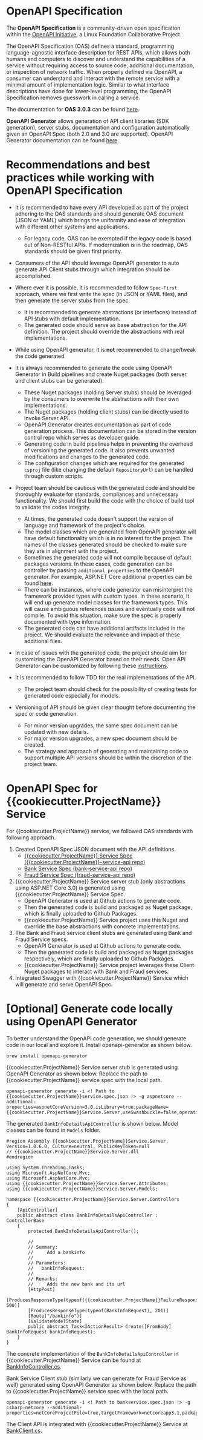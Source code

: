 
# OpenAPI Specification

The **OpenAPI Specification** is a community-driven open specification within the [OpenAPI Initiative](https://www.openapis.org/), a Linux Foundation Collaborative Project.

The OpenAPI Specification (OAS) defines a standard, programming language-agnostic interface description for REST APIs, which allows both humans and computers to discover and understand the capabilities of a service without requiring access to source code, additional documentation, or inspection of network traffic. When properly defined via OpenAPI, a consumer can understand and interact with the remote service with a minimal amount of implementation logic. Similar to what interface descriptions have done for lower-level programming, the OpenAPI Specification removes guesswork in calling a service.

The documentation for **OAS 3.0.3** can be found [here](http://spec.openapis.org/oas/v3.0.3).

**OpenAPI Generator** allows generation of API client libraries (SDK generation), server stubs, documentation and configuration automatically given an OpenAPI Spec (both 2.0 and 3.0 are supported). OpenAPI Generator documentation can be found [here](https://github.com/OpenAPITools/openapi-generator).


# Recommendations and best practices while working with OpenAPI Specification
- It is recommended to have every API developed as part of the project adhering to the OAS standards and should generate OAS document (JSON or YAML) which brings the uniformity and ease of integration with different other systems and applications.
    - For legacy code, OAS can be exempted if the legacy code is based out of Non-RESTful APIs. If modernization is in the roadmap, OAS standards should be given first priority.

- Consumers of the API should leverage OpenAPI generator to auto generate API Client stubs through which integration should be accomplished.

- Where ever it is possible, it is recommended to follow `Spec-First` approach, where we first write the spec (in JSON or YAML files), and then generate the server stubs from the spec.
    - It is recommended to generate abstractions (or interfaces) instead of API stubs with default implementation.
    - The generated code should serve as base abstraction for the API definition. The project should override the abstractions with real implementations.

- While using OpenAPI generator, it is **not** recommended to change/tweak the code generated.

- It is always recommended to generate the code using OpenAPI Generator in Build pipelines and create Nuget packages (both server and client stubs can be generated).
    - These Nuget packages (holding Server stubs) should be leveraged by the consumers to overwrite the abstractions with their own implementations. 
    - The Nuget packages (holding client stubs) can be directly used to invoke Server API.
    - OpenAPI Generator creates documentation as part of code generation process. This documentation can be stored in the version control repo which serves as developer guide.
    - Generating code in build pipelines helps in preventing the overhead of versioning the generated code. It also prevents unwanted modifications and changes to the generated code.
    - The configuration changes which are required for the generated `csproj` file (like changing the defaulr `RepositoryUrl`) can be handled through custom scripts.

- Project team should be cautious with the generated code and should be thoroughly evaluate for standards, compliances and unnecessary functionality. We should first build the code with the choice of build tool to validate the codes integrity.
    - At times, the generated code doesn't support the version of language and framework of the project's choice.
    - The model classes which are generated from OpenAPI generator will have default functionality which is in no interest for the project. The names of the classes generated should be checked to make sure they are in alignment with the project.
    - Sometimes the generated code will not compile because of default packages versions. In these cases, code generation can be controller by passing `additional properties` to the OpenAPI generator. For example, ASP.NET Core additional properties can be found [here](https://github.com/OpenAPITools/openapi-generator/blob/master/docs/generators/aspnetcore.md).
    - There can be instances, where code generator can misinterpret the framework provided types with custom types. In these scenario, it will end up generate model classes for the framework types. This will cause ambiguous references issues and eventually code will not compile. To avoid this situation, make sure the spec is properly documented with type information.
    - The generated code can have additional artifacts included in the project. We should evaluate the relevance and impact of these additional files.

- In case of issues with the generated code, the project should aim for customizing the OpenAPI Generator based on their needs. Open API Generator can be customized by following these [instructions](https://github.com/OpenAPITools/openapi-generator/blob/master/docs/customization.md).

- It is recommended to follow TDD for the real implementations of the API.
    - The project team should check for the possibility of creating tests for generated code especially for models.

- Versioning of API should be given clear thought before documenting the spec or code generation.
    - For minor version upgrades, the same spec document can be updated with new details.
    - For major version upgrades, a new spec document should be created.
    - The strategy and approach of generating and maintaining code to support multiple API versions should be within the discretion of the project team.


# OpenAPI Spec for {{cookiecutter.ProjectName}} Service
For {{cookiecutter.ProjectName}} service, we followed OAS standards with following approach.

1. Created OpenAPI Spec JSON document with the API definitions.
    - [{{cookiecutter.ProjectName}} Service Spec ({{cookiecutter.ProjectName}}-service-api repo)](https://github.com/cd-jump-start/{{cookiecutter.ProjectName}}-service-api/blob/master/specs/{{cookiecutter.ProjectName}}service.spec.json)
    - [Bank Service Spec (bank-service-api repo)](https://github.com/cd-jump-start/bank-service-api/blob/master/specs/bankservice.spec.json)
    - [Fraud Service Spec (fraud-service-api repo)](https://github.com/cd-jump-start/fraud-service-api/blob/master/specs/fraudservice.spec.json)
2. {{cookiecutter.ProjectName}} Service server stub (only abstractions using ASP.NET Core 3.0) is generated using {{cookiecutter.ProjectName}} Service Spec.
    - OpenAPI Generator is used at Github actions to generate code. 
    - Then the generated code is build and packaged as Nuget package, which is finally uploaded to Github Packages.
    - {{cookiecutter.ProjectName}} Service project uses this Nuget and override the base abstractions with concrete implementations.
3. The Bank and Fraud service client stubs are generated using Bank and Fraud Service specs.
    - OpenAPI Generator is used at Github actions to generate code.
    - Then the generated code is build and packaged as Nuget packages respectively, which are finally uploaded to Github Packages.
    - {{cookiecutter.ProjectName}} Service project leverages these Client Nuget packages to interact with Bank and Fraud services.
4. Integrated Swagger with {{cookiecutter.ProjectName}} Service which will generate and serve OpenAPI Spec.


# [Optional] Generate code locally using OpenAPI Generator

To better understand the OpenAPI code generation, we should generate code in our local and explore it. Install openapi-generator as shown below.
```
brew install openapi-generator
```

{{cookiecutter.ProjectName}} Service server stub is generated using OpenAPI Generator as shown below. Replace the path to {{cookiecutter.ProjectName}} service spec with the local path.

```
openapi-generator generate -i <! Path to {{cookiecutter.ProjectName}}service.spec.json !> -g aspnetcore --additional-properties=aspnetCoreVersion=3.0,isLibrary=true,packageName={{cookiecutter.ProjectName}}Service.Server,useSwashbuckle=false,operationResultTask=true,generateBody=false,classModifier=abstract
```

The generated `BankInfoDetailsApiController` is shown below. Model classes can be found in `Models` folder.

```
#region Assembly {{cookiecutter.ProjectName}}Service.Server, Version=1.0.6.0, Culture=neutral, PublicKeyToken=null
// {{cookiecutter.ProjectName}}Service.Server.dll
#endregion

using System.Threading.Tasks;
using Microsoft.AspNetCore.Mvc;
using Microsoft.AspNetCore.Mvc;
using {{cookiecutter.ProjectName}}Service.Server.Attributes;
using {{cookiecutter.ProjectName}}Service.Server.Models;

namespace {{cookiecutter.ProjectName}}Service.Server.Controllers
{
    [ApiController]
    public abstract class BankInfoDetailsApiController : ControllerBase
    {
        protected BankInfoDetailsApiController();

        //
        // Summary:
        //     Add a bankinfo
        //
        // Parameters:
        //   bankInfoRequest:
        //
        // Remarks:
        //     Adds the new bank and its url
        [HttpPost]
        [ProducesResponseType(typeof({{cookiecutter.ProjectName}}FailureResponse), 500)]
        [ProducesResponseType(typeof(BankInfoRequest), 201)]
        [Route("/bankinfo")]
        [ValidateModelState]
        public abstract Task<IActionResult> Create([FromBody] BankInfoRequest bankInfoRequest);
    }
}

```

The concrete implementation of the `BankInfoDetailsApiController` in {{cookiecutter.ProjectName}} Service can be found at [BankInfoController.cs](../{{cookiecutter.ProjectName}}Service/Controllers/BankInfoController.cs).


Bank Service Client stub (similarly we can generate for Fraud Service as well) generated using OpenAPI Generator as shown below. Replace the path to {{cookiecutter.ProjectName}} service spec with the local path.

```
openapi-generator generate -i <! Path to bankservice.spec.json !> -g csharp-netcore --additional-properties=netCoreProjectFile=true,targetFramework=netcoreapp3.1,packageName=BankService.Client
```

The Client API is integrated with {{cookiecutter.ProjectName}} Service at [BankClient.cs](../{{cookiecutter.ProjectName}}Service/ServiceClients/BankClient.cs).
